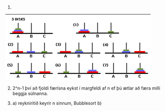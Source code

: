 1.
![Tower](https://github.com/robertatli/FORR3RR-Reiknirit/blob/master/Verkefni3/tower.png)

2. 2^n-1 því að fjoldi færlsna eykst í margfeldi af n ef þú ætlar að færa milli beggja súlnanna.

3. a) reykniritið keyrir n sinnum, Bubblesort
   b) 
